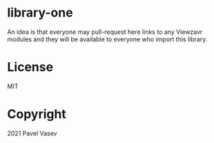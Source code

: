 # library-one

An idea is that everyone may pull-request here links to any Viewzavr modules
and they will be available to everyone who import this library.

# License

MIT

# Copyright

2021 Pavel Vasev
